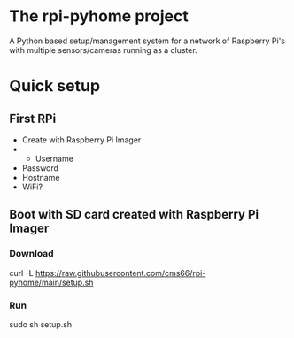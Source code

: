# The rpi-pyhome project
A Python based setup/management system for a network of Raspberry Pi's with multiple sensors/cameras running as a cluster.

# Quick setup
## First RPi
 - Create with Raspberry Pi Imager
- -  Username
-  Password
 -  Hostname
 -  WiFi?
## Boot with SD card created with Raspberry Pi Imager
###  Download

curl -L https://raw.githubusercontent.com/cms66/rpi-pyhome/main/setup.sh

### Run

sudo sh setup.sh
